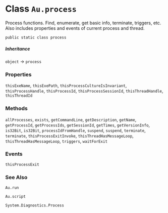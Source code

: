 # Class `Au.process`

Process functions. Find, enumerate, get basic info, terminate, triggers, etc. Also includes properties and events of current process and thread.

```
public static class process
```

##### Inheritance

`object` → `process`

### Properties

`thisExeName`, `thisExePath`, `thisProcessCultureIsInvariant`, `thisProcessHandle`, `thisProcessId`, `thisProcessSessionId`, `thisThreadHandle`, `thisThreadId`

### Methods

`allProcesses`, `exists`, `getCommandLine`, `getDescription`, `getName`, `getProcessId`, `getProcessIds`, `getSessionId`, `getTimes`, `getVersionInfo`, `is32Bit`, `is32Bit`, `processIdFromHandle`, `suspend`, `suspend`, `terminate`, `terminate`, `thisProcessExitInvoke`, `thisThreadHasMessageLoop`, `thisThreadHasMessageLoop`, `triggers`, `waitForExit`

### Events

`thisProcessExit`

### See Also

`Au.run`

`Au.script`

`System.Diagnostics.Process`
